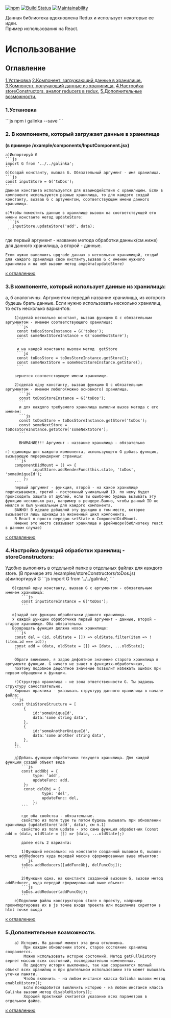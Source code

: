 [![npm][npm]][npm-url] 
[![Build Status][build-status]][build-status-url] 
[![Maintainability][maintainability]][maintainability-url] 
 
Данная библиотека вдохновлена Redux и использует некоторые ее идеи.  
Пример использования на React.  

<h1> Использование</h1> 
<h2 id="#contents">Оглавление</h2> 
<a href="#install">1.Установка</a>    
<a href="#driver">2.Компонент, загружающий данные в хранилище.</a>    
<a href="#driven">3.Компонент, получающий данные из хранилища.</a>  
<a href="#storeConstructor">4.Настройка storeConstructors. аналог reducers в redux.</a>  
<a href="#features">5.Дополнительные возможности.</a>  

  
<h3>1.Установка</h3>
```js
npm i galinka --save
``` 
<h3 id="driver">2. В компоненте, который загружает данные в хранилище</h3> 
<strong color="blue">(в примере /example/components/InputComponent.jsx)</strong>  


    а)Импортируй G  
    ```js
    import G from '../../galinka';
    ```
    б)Создай константу, вызвав G. Обязательный аргумент - имя хранилища.  
    ```js
    const inputStore = G('toDos');
    ``` 
    Данная константа используется для взаимодействия с хранилищем. Если в компоненте используются разные хранилища, то для каждого создай константу, вызвав G с артументом, соответствующем имени данного хранилища.  

    в)Чтобы поместить данные в хранилище вызови на соответствующей его имени константе метод updateStore:  
     ```js
       inputStore.updateStore('add', data);
     ```
   где первый аргумент - название метода обработки данных(см.ниже) для данного хранилища, а второй - данные.  

    Если нужно выполнить upgrade данных в нескольких хранилищай, создай для каждого хранилища свою кнстанту,вызвав G с именем нужного хранилиза и на ней вызови метод апдейта(updateStore)  

<a href="#contents">к оглавлению</a>  
<h3 id="driven">3.В компоненте, который использует данные из хранилища:</h3>  
    а, б аналогичны. Аргументом передай название хранилища, из которого будешь брать данные.
    Если нужно использовать несколько хранилищ, то есть несколько вариантов:  

        1)сделай несколько констант, вызвав функцию G c обязательным аргументом - именем соответствующего хранилища:  
         ```js
         const toDosStoreInstance = G('toDos');
         const someNextStoreInstance = G('someNextStore');
         ```  

         и на каждой константе вызови метод  getStore
         ```js
         const toDosStore = toDosStoreInstance.getStore();
         const someNextStore = someNextStoreInstance.getStore();
         ```  

        вернется соответствующее имени хранилище.   
          
        2)сделай одну константу, вызвав функцию G с обязательным аргументом - именем любого(можно основного) хранилища.  
          ```js
          const toDosStoreInstance = G('toDos');
          ```  
          и для каждого требуемого хранилища выполни вызов метода с его именем:  
          ```js
          const toDosStore = toDosStoreInstance.getStore('toDos');
          const someNextStore = toDosStoreInstance.getStore('someNextStore');
          ```   
          
          ВНИМАНИЕ!!! Аргумент - название хранилища - обязательно  

    г) единожды для каждого компонента, использующего G добавь функцию, вызывающую перерендеринг страницы:
        ```js
        componentDidMount = () => {
                inputStore.addRenderFunc(this.state, 'toDos', 'someUniqueId');
            };
        ```  
        первый аргумент - функция, второй - на какое хранилище подписываемся, третий - постоянный уникальный ID. по нему будет происходить защита от дублей, если ты ошибочно будешь вызывать эту функцию несколько раз, например в рендере.Важно, чтобы данный ID не меялся и был уникальным для каждого компонента.
        ВАЖНО! В идеале добавляй эту функцию в том месте, которое вызывается лишь однажды за жизненный цикл компонента.
        В React я просто передаю setState в ComponentDidMount.  
        Именно это место связывает хранилище и фреймворк(библиотеку react в данном случае)  

<a href="#contents">к оглавлению</a>
<h3 id="storeConstructor">4.Настройка функций обработки хранилищ - storeConstructors:</h3>  
       Удобно выполнять в отдельной папке в отдельных файлах для каждого store.  
       (В примере это /examples/storeConstructors/toDos.js)  
       а)импортируй G  
           ```js
           import G from '../../galinka';
           ```

       б)сделай одну константу, вызвав G с аргументом - обязательным именем хранилища:    
           ```js
           const inputStoreInstance = G('toDos');
           ```  

       в)задай все функции обработчики данного хранилища.  
       У каждой функции обработчика первый аргумент - данные, второй - старое хранилище. Оба обязательны.  
       Возвращать функция должна новое хранилище:  
        ```js
        const del = (id, oldState = []) => oldState.filter(item => !(item.id === id));
        const add = (data, oldState = []) => [data, ...oldState];
        ```  

        Обрати внимание, я задаю дефолтное значение старого хранилища в аргументе функции. G ничего не знает о функциях-обработчиках,
        поэтому подобное дефолтное значение позволит избежать ошибок при первом обращении к функции.  

        г)Структура хранилища - не зона ответственности G. Ты задаешь структуру самостоятельно.  
        Хорошая практика - указывать структуру данного хранилища в начале файла:  
       ```js
       const thisStoreStructure = [
       		{
       			id:'someUniqueId',
       			data:'some string data',
       		},
       		{
       			id:'someAnotherUniqueId',
       			data:'some another string data',
       		},
       	];
       	```  

       	д)Добавь функции-обработчики текущего хранилища. Для каждой функции создай объект вида  
       	   ```js
       	   const addObj = {
           		type: 'add',
           		updateFunc: add,
           	};
           	const delObj = {
            		type: 'del',
            		updateFunc: del,
            	};
       	   ```  

       	   где оба свойства - обязательные.  
       	   свойство из поля type ты потом будешь вызывать при обновлении хранилища (updateStore('add', data), см п.1)  
       	   свойство из поля update - это сама функция обработчик (const add = (data, oldState = []) => [data, ...oldState];)  
       	   
       	   далее есть 2 варианта:  

       	   1)Функций несколько: на константе созданной вызовом G, вызови метод addReducers куда передай массив сформированных выше объектов:  
       	   ```js
       	   toDos.addReducers([addFuncObj, delFuncObj]);
       	   ```  

       	   2)Функция одна. на константе созданной вызовом G, вызови метод addReducer, куда передай сформированный выше объект:  
       	   ```js
       	   toDos.addReducer(addFuncObj);
       	   ```
       	е)Подключи файлы конструкторов store к проекту, например проимпортировав их в js точке входа проекта или подключив скриптом в html точке входа  
<a href="#contents">к оглавлению</a>
<h3 id="features">5.Дополнительные возможности.</h3>  

        а) История. На данный момент эта фича отключена.  
            При каждом обновлении store, старое состояние хранилищ сохраняется.   
            Можно использовать историю состояний. Метод getFullHistory вернет массив всех состояний, последовательно измененных.  
            По дефолту история выключена, так как сохраняются полный объект всех хранилищ и при длительном использовании это может вызывать утечки памяти.  
            Чтобы включить - на любом инстансе класса Galinka вызови метод enableHistory();  
            Если понадобится выключить историю - на любом инстансе класса Galinka вызови метод disableHistory();  
            Хорошей практикой считается указание всех параметров в отдельном файле.  
<a href="#contents">к оглавлению</a>


[npm]: https://img.shields.io/npm/v/galinka.svg
[npm-url]: https://www.npmjs.com/package/galinka
[build-status]: https://travis-ci.org/euhoo/galinka.svg?branch=master
[build-status-url]: https://travis-ci.org/euhoo/galinka
[maintainability]: https://api.codeclimate.com/v1/badges/f36f38ccabd9ea831096/maintainability
[maintainability-url]: https://codeclimate.com/github/euhoo/galinka/maintainability
       
       
